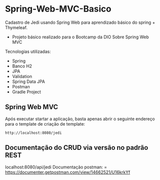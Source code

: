 # Spring-Web-MVC-Basico
Cadastro de Jedi usando Spring Web para aprendizado básico do spring + Thymeleaf. 

+ Projeto básico realizado para o Bootcamp da DIO Sobre Spring Web MVC

Tecnologias utilizadas:

* Spring 
* Banco H2
* JPA
* Validation
* Spring Data JPA
* Postman
* Gradle Project

## Spring Web MVC
Após executar startar a aplicação, basta apenas abrir o seguinte endereço para o template de criação de template:

```
http://localhost:8080/jedi
```

## Documentação do CRUD via versão no padrão REST
localhost:8080/api/jedi
Documentação postman: = https://documenter.getpostman.com/view/14662521/U16krkYf

